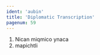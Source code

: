 ```yaml
---
ident: 'aubin'
title: 'Diplomatic Transcription'
pagenum: 59
---
```

1.	Nican miqmico ynaca
2.	mapichtli

